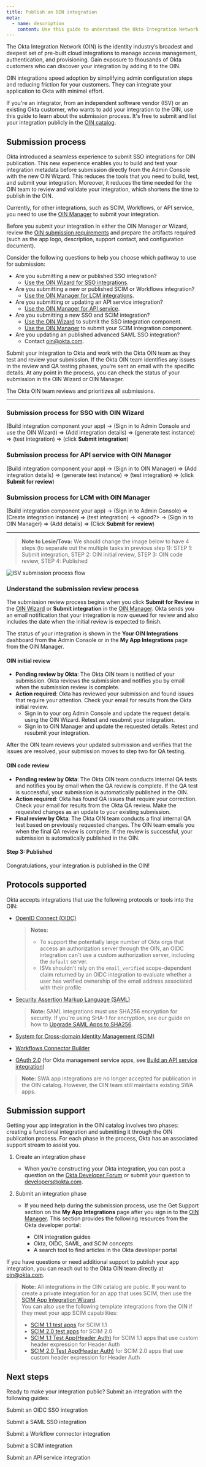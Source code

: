 ```yaml
---
title: Publish an OIN integration
meta:
  - name: description
    content: Use this guide to understand the Okta Integration Network (OIN) submission process. The overview is common to all types of integration submissions.
---
```


The Okta Integration Network (OIN) is the identity industry’s broadest and deepest set of pre-built cloud integrations to manage access management, authentication, and provisioning. Gain exposure to thousands of Okta customers who can discover your integration by adding it to the OIN.

OIN integrations speed adoption by simplifying admin configuration steps and reducing friction for your customers. They can integrate your application to Okta with minimal effort.

If you're an integrator, from an independent software vendor (ISV) or an existing Okta customer, who wants to add your integration to the OIN, use this guide to learn about the submission process. It's free to submit and list your integration publicly in the [OIN catalog](https://www.okta.com/integrations/).

## Submission process

Okta introduced a seamless experience to submit SSO integrations for OIN publication. This new experience enables you to build and test your integration metadata before submission directly from the Admin Console with the new OIN Wizard. This reduces the tools that you need to build, test, and submit your integration. Moreover, it reduces the time needed for the OIN team to review and validate your integration, which shortens the time to publish in the OIN.

Currently, for other integrations, such as SCIM, Workflows, or API service, you need to use the [OIN Manager](https://oinmanager.okta.com/) to submit your integration.

Before you submit your integration in either the OIN Manager or Wizard, review the [OIN submission requirements](/docs/guides/submit-app-prereq/) and prepare the artifacts required (such as the app logo, description, support contact, and configuration document).

Consider the following questions to help you choose which pathway to use for submission:

* Are you submitting a new or published SSO integration?
  * [Use the OIN Wizard for SSO integrations](#submission-process-for-sso-with-oin-wizard).
* Are you submitting a new or published SCIM or Workflows integration?
  * [Use the OIN Manager for LCM integrations](#submission-process-for-lcm-with-oin-manager).
* Are you submitting or updating an API service integration?
  * [Use the OIN Manager for API service](#submission-process-for-api-service-with-oin-manager).
* Are you submitting a new SSO and SCIM integration?
  * [Use the OIN Wizard](#submission-process-for-sso-with-oin-wizard) to submit the SSO integration component.
  * [Use the OIN Manager](#submission-process-for-lcm-with-oin-manager) to submit your SCIM integration component.
* Are you updating an published advanced SAML SSO integration?
  * Contact <oin@okta.com>.

Submit your integration to Okta and work with the Okta OIN team as they test and review your submission. If the Okta OIN team identifies any issues in the review and QA testing phases, you’re sent an email with the specific details. At any point in the process, you can check the status of your submission in the OIN Wizard or OIN Manager.

The Okta OIN team reviews and prioritizes all submissions.

---

### Submission process for SSO with OIN Wizard

(Build integration component your app) -> (Sign in to Admin Console and use the OIN Wizard) => (Add integration details) => (generate test instance) => (test integration) => (click **Submit integration**)

### Submission process for API service with OIN Manager

(Build integration component your app) -> (Sign in to OIN Manager) => (Add integration details) => (generate test instance) => (test integration) => (click **Submit for review**)

### Submission process for LCM with OIN Manager

(Build integration component your app) -> (Sign in to Admin Console) => (Create integration instance) => (test integration) -> <good?> -> (Sign in to OIN Manager) => (Add details) => (Click **Submit for review**)

---

> **Note to Lesie/Tova:** We should change the image below to have 4 steps (to separate out the multiple tasks in previous step 1):
STEP 1: Submit integration, STEP 2: OIN initial review, STEP 3: OIN code review, STEP 4: Published

<div>

![ISV submission process flow](/img/oin/isv-portal_submission_flow.png)

<!--
Source link : https://www.figma.com/file/YH5Zhzp66kGCglrXQUag2E/%F0%9F%93%8A-Updated-Diagrams-for-Dev-Docs?node-id=3265%3A30940  isv_portal_submission_flow
-->

</div>


### Understand the submission review process

The submission review process begins when you click **Submit for Review** in the [OIN Wizard](/docs/guides/submit-oin-app/) or **Submit integration** in the [OIN Manager](https://oinmanager.okta.com). Okta sends you an email notification that your integration is now queued for review and also includes the date when the initial review is expected to finish.

The status of your integration is shown in the **Your OIN Integrations** dashboard from the Admin Console or in the **My App Integrations** page from the OIN Manager.

#### OIN initial review

* **Pending review by Okta**: The Okta OIN team is notified of your submission. Okta reviews the submission and notifies you by email when the submission review is complete.
* **Action required**: Okta has reviewed your submission and found issues that require your attention. Check your email for results from the Okta initial review.
  * Sign in to your org Admin Console and update the request details using the OIN Wizard. Retest and resubmit your integration.
  * Sign in to OIN Manager and update the requested details. Retest and resubmit your integration.

After the OIN team reviews your updated submission and verifies that the issues are resolved, your submission moves to step two for QA testing.

#### OIN code review

* **Pending review by Okta**: The Okta OIN team conducts internal QA tests and notifies you by email when the QA review is complete. If the QA test is successful, your submission is automatically published in the OIN.
* **Action required**: Okta has found QA issues that require your correction. Check your email for results from the Okta QA review. Make the requested changes as an update to your existing submission.
* **Final review by Okta**: The Okta OIN team conducts a final internal QA test based on previously requested changes. The OIN team emails you when the final QA review is complete. If the review is successful, your submission is automatically published in the OIN.

#### Step 3: Published

Congratulations, your integration is published in the OIN!

## Protocols supported

Okta accepts integrations that use the following protocols or tools into the OIN:

* [OpenID Connect (OIDC)](https://openid.net/connect/)

    >**Notes:** <br>
    > * To support the potentially large number of Okta orgs that access an authorization server through the OIN, an OIDC integration can't use a custom authorization server, including the `default` server.
    > * ISVs shouldn't rely on the `email_verified` scope-dependent claim returned by an OIDC integration to evaluate whether a user has verified ownership of the email address associated with their profile.

* [Security Assertion Markup Language (SAML)](http://docs.oasis-open.org/security/saml/Post2.0/sstc-saml-tech-overview-2.0.html)

    >**Note:** SAML integrations must use SHA256 encryption for security. If you're using SHA-1 for encryption, see our guide on how to [Upgrade SAML Apps to SHA256](/docs/guides/updating-saml-cert/).

* [System for Cross-domain Identity Management (SCIM)](https://scim.cloud)

* [Workflows Connector Builder](https://help.okta.com/okta_help.htm?type=wf&id=ext-connector-builderz)

* [OAuth 2.0](/docs/concepts/oauth-openid/#oauth-2-0) (for Okta management service apps, see [Build an API service integration](/docs/guides/build-api-integration/))

> **Note:** SWA app integrations are no longer accepted for publication in the OIN catalog. However, the OIN team still maintains existing SWA apps.

## Submission support

Getting your app integration in the OIN catalog involves two phases: creating a functional integration and submitting it through the OIN publication process. For each phase in the process, Okta has an associated support stream to assist you.

1. Create an integration phase

   * When you're constructing your Okta integration, you can post a question on the [Okta Developer Forum](https://devforum.okta.com/) or submit your question to <developers@okta.com>.

1. Submit an integration phase

   * If you need help during the submission process, use the Get Support section on the **My App Integrations** page after you sign in to the [OIN Manager](https://oinmanager.okta.com). This section provides the following resources from the Okta developer portal:

     * OIN integration guides
     * Okta, OIDC, SAML, and SCIM concepts
     * A search tool to find articles in the Okta developer portal

If you have questions or need additional support to publish your app integration, you can reach out to the Okta OIN team directly at <oin@okta.com>.

> **Note:** All integrations in the OIN catalog are public. If you want to create a private integration for an app that uses SCIM, then use the [SCIM App Integration Wizard](https://help.okta.com/okta_help.htm?id=ext_Apps_App_Integration_Wizard-scim). <br>
> You can also use the following template integrations from the OIN if they meet your app SCIM capabilities:
> * [SCIM 1.1 test apps](https://www.okta.com/integrations/?search=SCIM%201.1%20test%20app) for SCIM 1.1
> * [SCIM 2.0 test apps](https://www.okta.com/integrations/?search=SCIM%202.0%20Test%20App) for SCIM 2.0
> * [SCIM 1.1 Test App(Header Auth)](https://www.okta.com/integrations/scim-1-1-test-app-header-auth/) for SCIM 1.1 apps that use custom header expression for Header Auth
> * [SCIM 2.0 Test App(Header Auth)](https://www.okta.com/integrations/scim-2-0-test-app-header-auth/) for SCIM 2.0 apps that use custom header expression for Header Auth

## Next steps

Ready to make your integration public? Submit an integration with the following guides:

<Cards>

<Card href="/docs/guides/submit-oin-app/openidconnect/main/" headerImage="/img/idp-logos/oidc.png" cardTitle="OpenID Connect (OIDC)" :showFooter=false>Submit an OIDC SSO integration</Card>

<Card href="/docs/guides/submit-oin-app/saml2/main/" headerImage="/img/idp-logos/saml.png" cardTitle="SAML" :showFooter=false>Submit a SAML SSO integration</Card>

<Card href="/docs/guides/submit-app/wfconnector/main/" headerImage="/img/icons/WEB_Icon_Platform_Workflows_40x40.svg" cardTitle="Workflows" :showFooter=false>Submit a Workflow connector integration</Card>

<Card href="/docs/guides/submit-app/scim/main/" headerImage="/img/icons/scim.svg" cardTitle="SCIM" :showFooter=false>Submit a SCIM integration</Card>

<Card href="/docs/guides/build-api-integration/main/#register-your-api-service-integration" headerImage="/img/icons/icon--tool.svg" cardTitle="API service" :showFooter=false>Submit an API service integration</Card>

</Cards>